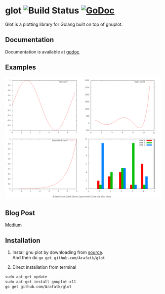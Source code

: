 # glot ![Build Status](https://travis-ci.org/Arafatk/glot.svg?branch=master) [![GoDoc](https://godoc.org/github.com/arafat/glot?status.svg)](https://godoc.org/github.com/Arafatk/glot)
Glot is a plotting library for Golang built on top of gnuplot.

## Documentation
Documentation is available at [godoc](https://godoc.org/github.com/Arafatk/glot).      

## Examples 
![](https://raw.githubusercontent.com/Arafatk/plot/master/Screenshot%20-%20Saturday%2014%20October%202017%20-%2004-51-13%20%20IST.png)

## Blog Post    
[Medium](https://medium.com/@Arafat./introducing-glot-the-plotting-library-for-golang-3133399948a1)

## Installation     

1. Install gnu plot by downloading from [source](https://sourceforge.net/projects/gnuplot/files/gnuplot/).    
And then do ```go get github.com/Arafatk/glot ```   

2. Direct installation from terminal   
```
sudo apt-get update
sudo apt-get install gnuplot-x11   
go get github.com/Arafatk/glot
```
